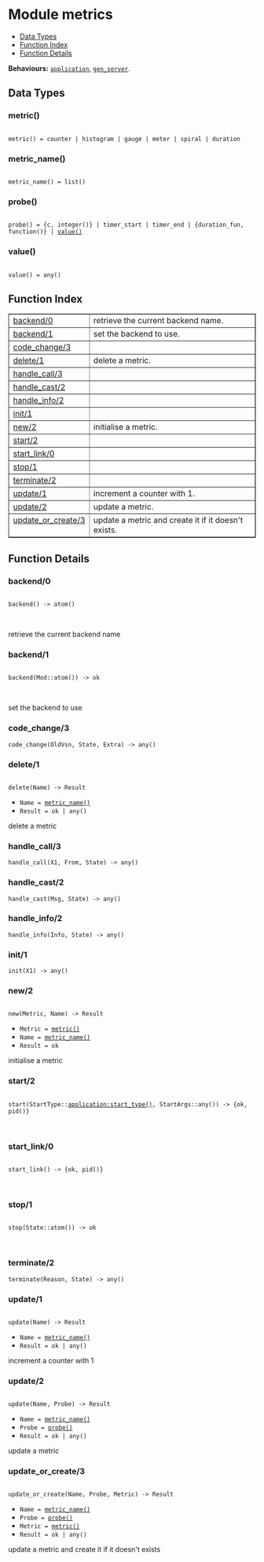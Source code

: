 

# Module metrics #
* [Data Types](#types)
* [Function Index](#index)
* [Function Details](#functions)

__Behaviours:__ [`application`](application.md), [`gen_server`](gen_server.md).

<a name="types"></a>

## Data Types ##




### <a name="type-metric">metric()</a> ###


<pre><code>
metric() = counter | histogram | gauge | meter | spiral | duration
</code></pre>




### <a name="type-metric_name">metric_name()</a> ###


<pre><code>
metric_name() = list()
</code></pre>




### <a name="type-probe">probe()</a> ###


<pre><code>
probe() = {c, integer()} | timer_start | timer_end | {duration_fun, function()} | <a href="#type-value">value()</a>
</code></pre>




### <a name="type-value">value()</a> ###


<pre><code>
value() = any()
</code></pre>

<a name="index"></a>

## Function Index ##


<table width="100%" border="1" cellspacing="0" cellpadding="2" summary="function index"><tr><td valign="top"><a href="#backend-0">backend/0</a></td><td>retrieve the current backend name.</td></tr><tr><td valign="top"><a href="#backend-1">backend/1</a></td><td>set the backend to use.</td></tr><tr><td valign="top"><a href="#code_change-3">code_change/3</a></td><td></td></tr><tr><td valign="top"><a href="#delete-1">delete/1</a></td><td>delete a metric.</td></tr><tr><td valign="top"><a href="#handle_call-3">handle_call/3</a></td><td></td></tr><tr><td valign="top"><a href="#handle_cast-2">handle_cast/2</a></td><td></td></tr><tr><td valign="top"><a href="#handle_info-2">handle_info/2</a></td><td></td></tr><tr><td valign="top"><a href="#init-1">init/1</a></td><td></td></tr><tr><td valign="top"><a href="#new-2">new/2</a></td><td> initialise a metric.</td></tr><tr><td valign="top"><a href="#start-2">start/2</a></td><td></td></tr><tr><td valign="top"><a href="#start_link-0">start_link/0</a></td><td></td></tr><tr><td valign="top"><a href="#stop-1">stop/1</a></td><td></td></tr><tr><td valign="top"><a href="#terminate-2">terminate/2</a></td><td></td></tr><tr><td valign="top"><a href="#update-1">update/1</a></td><td>increment a counter with 1.</td></tr><tr><td valign="top"><a href="#update-2">update/2</a></td><td>update a metric.</td></tr><tr><td valign="top"><a href="#update_or_create-3">update_or_create/3</a></td><td>update a metric and create it if it doesn't exists.</td></tr></table>


<a name="functions"></a>

## Function Details ##

<a name="backend-0"></a>

### backend/0 ###

<pre><code>
backend() -&gt; atom()
</code></pre>
<br />

retrieve the current backend name

<a name="backend-1"></a>

### backend/1 ###

<pre><code>
backend(Mod::atom()) -&gt; ok
</code></pre>
<br />

set the backend to use

<a name="code_change-3"></a>

### code_change/3 ###

`code_change(OldVsn, State, Extra) -> any()`

<a name="delete-1"></a>

### delete/1 ###

<pre><code>
delete(Name) -&gt; Result
</code></pre>

<ul class="definitions"><li><code>Name = <a href="#type-metric_name">metric_name()</a></code></li><li><code>Result = ok | any()</code></li></ul>

delete a metric

<a name="handle_call-3"></a>

### handle_call/3 ###

`handle_call(X1, From, State) -> any()`

<a name="handle_cast-2"></a>

### handle_cast/2 ###

`handle_cast(Msg, State) -> any()`

<a name="handle_info-2"></a>

### handle_info/2 ###

`handle_info(Info, State) -> any()`

<a name="init-1"></a>

### init/1 ###

`init(X1) -> any()`

<a name="new-2"></a>

### new/2 ###

<pre><code>
new(Metric, Name) -&gt; Result
</code></pre>

<ul class="definitions"><li><code>Metric = <a href="#type-metric">metric()</a></code></li><li><code>Name = <a href="#type-metric_name">metric_name()</a></code></li><li><code>Result = ok</code></li></ul>

initialise a metric

<a name="start-2"></a>

### start/2 ###

<pre><code>
start(StartType::<a href="application.md#type-start_type">application:start_type()</a>, StartArgs::any()) -&gt; {ok, pid()}
</code></pre>
<br />

<a name="start_link-0"></a>

### start_link/0 ###

<pre><code>
start_link() -&gt; {ok, pid()}
</code></pre>
<br />

<a name="stop-1"></a>

### stop/1 ###

<pre><code>
stop(State::atom()) -&gt; ok
</code></pre>
<br />

<a name="terminate-2"></a>

### terminate/2 ###

`terminate(Reason, State) -> any()`

<a name="update-1"></a>

### update/1 ###

<pre><code>
update(Name) -&gt; Result
</code></pre>

<ul class="definitions"><li><code>Name = <a href="#type-metric_name">metric_name()</a></code></li><li><code>Result = ok | any()</code></li></ul>

increment a counter with 1

<a name="update-2"></a>

### update/2 ###

<pre><code>
update(Name, Probe) -&gt; Result
</code></pre>

<ul class="definitions"><li><code>Name = <a href="#type-metric_name">metric_name()</a></code></li><li><code>Probe = <a href="#type-probe">probe()</a></code></li><li><code>Result = ok | any()</code></li></ul>

update a metric

<a name="update_or_create-3"></a>

### update_or_create/3 ###

<pre><code>
update_or_create(Name, Probe, Metric) -&gt; Result
</code></pre>

<ul class="definitions"><li><code>Name = <a href="#type-metric_name">metric_name()</a></code></li><li><code>Probe = <a href="#type-probe">probe()</a></code></li><li><code>Metric = <a href="#type-metric">metric()</a></code></li><li><code>Result = ok | any()</code></li></ul>

update a metric and create it if it doesn't exists

